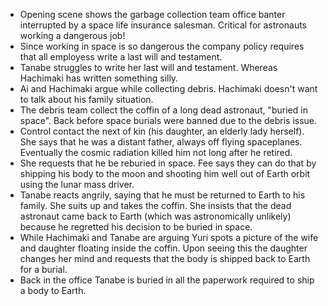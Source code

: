 - Opening scene shows the garbage collection team office banter interrupted by a space life insurance salesman. Critical for astronauts working a dangerous job!
- Since working in space is so dangerous the company policy requires that all employess write a last will and testament.
- Tanabe struggles to write her last will and testament. Whereas Hachimaki has written something silly.
- Ai and Hachimaki argue while collecting debris. Hachimaki doesn't want to talk about his family situation.
- The debris team collect the coffin of a long dead astronaut, "buried in space". Back before space burials were banned due to the debris issue.
- Control contact the next of kin (his daughter, an elderly lady herself). She says that he was a distant father, always off flying spaceplanes. Eventually the cosmic radiation killed him not long after he retired.
- She requests that he be reburied in space. Fee says they can do that by shipping his body to the moon and shooting him well out of Earth orbit using the lunar mass driver.
- Tanabe reacts angrily, saying that he must be returned to Earth to his family. She suits up and takes the coffin. She insists that the dead astronaut came back to Earth (which was astronomically unlikely) because he regretted his decision to be buried in space.
- While Hachimaki and Tanabe are arguing Yuri spots a picture of the wife and daughter floating inside the coffin. Upon seeing this the daughter changes her mind and requests that the body is shipped back to Earth for a burial.
- Back in the office Tanabe is buried in all the paperwork required to ship a body to Earth.